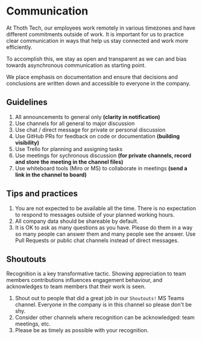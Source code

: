 # Communication

At Thoth Tech, our employees work remotely in various timezones and have
different commitments outside of work. It is important for us to practice
clear communication in ways that help us stay connected and work more
efficiently.

To accomplish this, we stay as open and transparent as we can and bias towards
asynchronous communication as starting point.

We place emphasis on documentation and ensure that decisions and conclusions
are written down and accessible to everyone in the company.

## Guidelines
1. All announcements to general only 
   __(clarity in notification)__
1. Use channels for all general to major discussion 
1. Use chat / direct message for private or personal discussion 
1. Use GitHub PRs for feedback on code or documentation 
   __(building visibility)__
1. Use Trello for  planning and assigning tasks 
1. Use meetings for sychronous discussion 
   __(for private channels, record and store the meeting in the channel files)__
1. Use whiteboard tools (Miro or MS) to collaborate in meetings 
   __(send a link in the channel to board)__

## Tips and practices

1. You are not expected to be available all the time. There is no expectation
   to respond to messages outside of your planned working hours.
1. All company data should be shareable by default.
1. It is OK to ask as many questions as you have. Please do them in a way so
   many people can answer them and many people see the answer. Use Pull Requests
   or public chat channels instead of direct messages.

## Shoutouts

Recognition is a key transformative tactic. Showing appreciation to team members
contributions influences engagement behaviour, and acknowledges to team members
that their work is seen.

1. Shout out to people that did a great job in our `Shoutouts!` MS Teams channel.
   Everyone in the company is in this channel so please don't be shy.
1. Consider other channels where recognition can be acknowledged: team meetings,
   etc.
1. Please be as timely as possible with your recognition.
